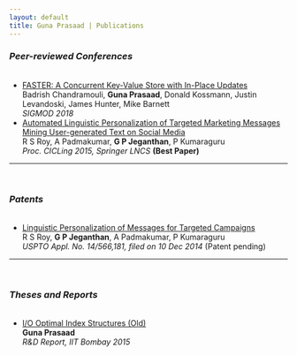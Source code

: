 ```yaml
---
layout: default
title: Guna Prasaad | Publications
---
```

<div class="publications">
<h3><i>Peer-reviewed Conferences</i></h3>
<ul>
<br>
  <li>
    <a href="https://www.microsoft.com/en-us/research/project/faster/">FASTER: A Concurrent Key-Value Store with In-Place Updates</a><br>
    Badrish Chandramouli, <b>Guna Prasaad</b>, Donald Kossmann, Justin Levandoski, James Hunter, Mike Barnett <br>
    <i> SIGMOD 2018 </i>
  </li>
  <li>
  <a href="http://rd.springer.com/chapter/10.1007%2F978-3-319-18117-2_16">Automated Linguistic Personalization of Targeted Marketing Messages Mining User-generated Text on Social Media</a> <br>
  R S Roy, A Padmakumar, <b>G P Jeganthan</b>, P Kumaraguru <br>
  <i>Proc. CICLing 2015, Springer LNCS</i> <b>(Best Paper)</b>
  </li>
</ul>
<hr><br>
<h3><i>Patents</i></h3>
<ul>
  <br>
  <li>
  <a href="#">Linguistic Personalization of Messages for Targeted Campaigns</a><br>
  R S Roy, <b>G P Jeganthan</b>, A Padmakumar, P Kumaraguru <br>
  <i>USPTO Appl. No. 14/566,181, filed on 10 Dec 2014</i> (Patent pending)
  </li>
</ul>
<hr><br>
<h3><i>Theses and Reports</i></h3>
<ul>
  <br>
  <li>
  <a href="{{site.url}}/assets/buffer-tree-report.pdf">I/O Optimal Index Structures (Old)</a><br>
  <b>Guna Prasaad</b><br>
  <i>R&D Report, IIT Bombay 2015</i>
  </li>
</ul>
</div>

